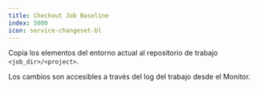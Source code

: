```yaml
---
title: Checkout Job Baseline
index: 5000
icon: service-changeset-bl
---
```


Copia los elementos del entorno actual al repositorio de trabajo `<job_dir>/<project>`. 

Los cambios son accesibles a través del log del trabajo desde el Monitor.
